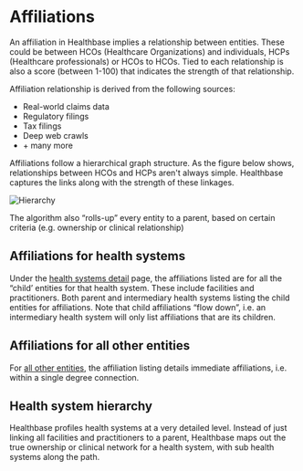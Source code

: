 # Affiliations
An affiliation in Healthbase implies a relationship between entities. These could be between HCOs (Healthcare Organizations) and individuals, HCPs (Healthcare professionals) or HCOs to HCOs. Tied to each relationship is also a score (between 1-100) that indicates the strength of that relationship. 


Affiliation relationship is derived from the following sources:
 * Real-world claims data
 * Regulatory filings
 * Tax filings
 * Deep web crawls 
 * \+ many more




Affiliations follow a hierarchical graph structure. As the figure below shows, relationships between HCOs and HCPs aren't always simple. Healthbase captures the links along with the strength of these linkages. 

![Hierarchy](https://raw.githubusercontent.com/CompileInc/healthbase-knowledge-base/master/docs/images/Hierarchy.png)
  
The algorithm also “rolls-up” every entity to a parent, based on certain criteria (e.g. ownership or clinical relationship)

## Affiliations for health systems
Under the [health systems detail](https://app.gethealthbase.com/explore/detail/HS:E416011702/) page, the affiliations listed are for all the “child’ entities for that health system. These include facilities and practitioners. Both parent and intermediary health systems listing the child entities for affiliations. Note that child affiliations “flow down”, i.e. an intermediary health system will only list affiliations that are its children.


## Affiliations for all other entities
For [all other entities](https://app.gethealthbase.com/explore/detail/H:521302/), the affiliation listing details immediate affiliations, i.e. within a single degree connection. 


## Health system hierarchy
Healthbase profiles health systems at a very detailed level. Instead of just linking all facilities and practitioners to a parent, Healthbase maps out the true ownership or clinical network for a health system, with sub health systems along the path.
